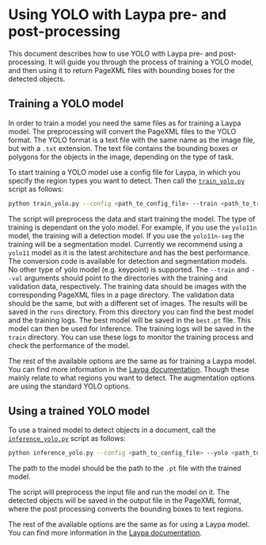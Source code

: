 # Using YOLO with Laypa pre- and post-processing

This document describes how to use YOLO with Laypa pre- and post-processing. It will guide you through the process of training a YOLO model, and then using it to return PageXML files with bounding boxes for the detected objects.

## Training a YOLO model
In order to train a model you need the same files as for training a Laypa model. The preprocessing will convert the PageXML files to the YOLO format. The YOLO format is a text file with the same name as the image file, but with a `.txt` extension. The text file contains the bounding boxes or polygons for the objects in the image, depending on the type of task. 

To start training a YOLO model use a config file for Laypa, in which you specify the region types you want to detect. Then call the [`train_yolo.py`][train_yolo] script as follows:

```bash
python train_yolo.py --config <path_to_config_file> --train <path_to_train_data> --val <path_to_val_data> --yolo <path_to_yolo_model> 
```

The script will preprocess the data and start training the model. The type of training is dependant on the yolo model. For example, if you use the `yolo11n` model, the training will a detection model.
If you use the `yolo11n-seg` the training will be a segmentation model. Currently we recommend using a `yolo11` model as it is the latest architecture and has the best performance. The conversion code is available for detection and segmentation models. No other type of yolo model (e.g. keypoint) is supported.
The `--train` and `--val` arguments should point to the directories with the training and validation data, respectively. The training data should be images with the corresponding PageXML files in a page directory. The validation data should be the same, but with a different set of images. 
The results will be saved in the `runs` directory. From this directory you can find the best model and the training logs. The best model will be saved in the `best.pt` file. This model can then be used for inference. The training logs will be saved in the `train` directory. You can use these logs to monitor the training process and check the performance of the model.

The rest of the available options are the same as for training a Laypa model. You can find more information in the [Laypa documentation](README.md#training). Though these mainly relate to what regions you want to detect. The augmentation options are using the standard YOLO options.

## Using a trained YOLO model
To use a trained model to detect objects in a document, call the [`inference_yolo.py`][inference_yolo] script as follows:

```bash
python inference_yolo.py --config <path_to_config_file> --yolo <path_to_yolo_model> --input <path_to_input_file> --output <path_to_output_file>
```

The path to the model should be the path to the `.pt` file with the trained model.

The script will preprocess the input file and run the model on it. The detected objects will be saved in the output file in the PageXML format, where the post processing converts the bounding boxes to text regions.

The rest of the available options are the same as for using a Laypa model. You can find more information in the [Laypa documentation](README.md#inference).

[train_yolo]: train_yolo.py
[inference_yolo]: inference_yolo.py